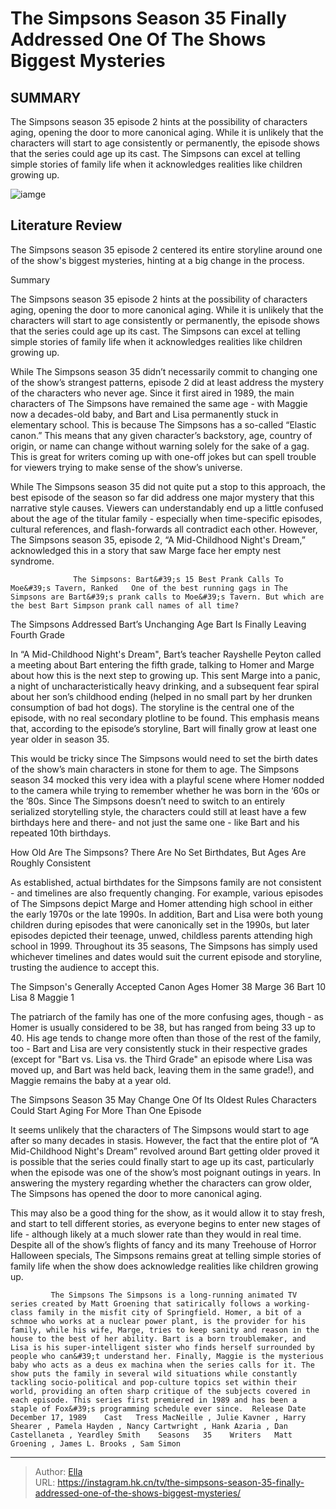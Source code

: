 # The Simpsons Season 35 Finally Addressed One Of The Shows Biggest Mysteries


## SUMMARY 



  The Simpsons season 35 episode 2 hints at the possibility of characters aging, opening the door to more canonical aging.   While it is unlikely that the characters will start to age consistently or permanently, the episode shows that the series could age up its cast.   The Simpsons can excel at telling simple stories of family life when it acknowledges realities like children growing up.  

![iamge]()

## Literature Review
The Simpsons season 35 episode 2 centered its entire storyline around one of the show&#39;s biggest mysteries, hinting at a big change in the process.


Summary

  The Simpsons season 35 episode 2 hints at the possibility of characters aging, opening the door to more canonical aging.   While it is unlikely that the characters will start to age consistently or permanently, the episode shows that the series could age up its cast.   The Simpsons can excel at telling simple stories of family life when it acknowledges realities like children growing up.  





While The Simpsons season 35 didn’t necessarily commit to changing one of the show’s strangest patterns, episode 2 did at least address the mystery of the characters who never age. Since it first aired in 1989, the main characters of The Simpsons have remained the same age - with Maggie now a decades-old baby, and Bart and Lisa permanently stuck in elementary school. This is because The Simpsons has a so-called “Elastic canon.” This means that any given character’s backstory, age, country of origin, or name can change without warning solely for the sake of a gag. This is great for writers coming up with one-off jokes but can spell trouble for viewers trying to make sense of the show’s universe. 




While The Simpsons season 35 did not quite put a stop to this approach, the best episode of the season so far did address one major mystery that this narrative style causes. Viewers can understandably end up a little confused about the age of the titular family - especially when time-specific episodes, cultural references, and flash-forwards all contradict each other. However, The Simpsons season 35, episode 2, “A Mid-Childhood Night&#39;s Dream,” acknowledged this in a story that saw Marge face her empty nest syndrome.

                  The Simpsons: Bart&#39;s 15 Best Prank Calls To Moe&#39;s Tavern, Ranked   One of the best running gags in The Simpsons are Bart&#39;s prank calls to Moe&#39;s Tavern. But which are the best Bart Simpson prank call names of all time?    


 The Simpsons Addressed Bart’s Unchanging Age 
Bart Is Finally Leaving Fourth Grade 
         




 In “A Mid-Childhood Night&#39;s Dream&#34;, Bart’s teacher Rayshelle Peyton called a meeting about Bart entering the fifth grade, talking to Homer and Marge about how this is the next step to growing up. This sent Marge into a panic, a night of uncharacteristically heavy drinking, and a subsequent fear spiral about her son’s childhood ending (helped in no small part by her drunken consumption of bad hot dogs). The storyline is the central one of the episode, with no real secondary plotline to be found. This emphasis means that, according to the episode’s storyline, Bart will finally grow at least one year older in season 35. 

This would be tricky since The Simpsons would need to set the birth dates of the show’s main characters in stone for them to age. The Simpsons season 34 mocked this very idea with a playful scene where Homer nodded to the camera while trying to remember whether he was born in the ‘60s or the ’80s. Since The Simpsons doesn’t need to switch to an entirely serialized storytelling style, the characters could still at least have a few birthdays here and there- and not just the same one - like Bart and his repeated 10th birthdays.






 How Old Are The Simpsons? 
There Are No Set Birthdates, But Ages Are Roughly Consistent
          

As established, actual birthdates for the Simpsons family are not consistent - and timelines are also frequently changing. For example, various episodes of The Simpsons depict Marge and Homer attending high school in either the early 1970s or the late 1990s. In addition, Bart and Lisa were both young children during episodes that were canonically set in the 1990s, but later episodes depicted their teenage, unwed, childless parents attending high school in 1999. Throughout its 35 seasons, The Simpsons has simply used whichever timelines and dates would suit the current episode and storyline, trusting the audience to accept this. 

 The Simpson&#39;s Generally Accepted Canon Ages     Homer  38   Marge  36   Bart  10   Lisa  8   Maggie  1   






The patriarch of the family has one of the more confusing ages, though - as Homer is usually considered to be 38, but has ranged from being 33 up to 40. His age tends to change more often than those of the rest of the family, too - Bart and Lisa are very consistently stuck in their respective grades (except for &#34;Bart vs. Lisa vs. the Third Grade&#34; an episode where Lisa was moved up, and Bart was held back, leaving them in the same grade!), and Maggie remains the baby at a year old. 



 The Simpsons Season 35 May Change One Of Its Oldest Rules 
Characters Could Start Aging For More Than One Episode
         

It seems unlikely that the characters of The Simpsons would start to age after so many decades in stasis. However, the fact that the entire plot of “A Mid-Childhood Night&#39;s Dream” revolved around Bart getting older proved it is possible that the series could finally start to age up its cast, particularly when the episode was one of the show’s most poignant outings in years. In answering the mystery regarding whether the characters can grow older, The Simpsons has opened the door to more canonical aging.




This may also be a good thing for the show, as it would allow it to stay fresh, and start to tell different stories, as everyone begins to enter new stages of life - although likely at a much slower rate than they would in real time. Despite all of the show’s flights of fancy and its many Treehouse of Horror Halloween specials, The Simpsons remains great at telling simple stories of family life when the show does acknowledge realities like children growing up.

             The Simpsons The Simpsons is a long-running animated TV series created by Matt Groening that satirically follows a working-class family in the misfit city of Springfield. Homer, a bit of a schmoe who works at a nuclear power plant, is the provider for his family, while his wife, Marge, tries to keep sanity and reason in the house to the best of her ability. Bart is a born troublemaker, and Lisa is his super-intelligent sister who finds herself surrounded by people who can&#39;t understand her. Finally, Maggie is the mysterious baby who acts as a deus ex machina when the series calls for it. The show puts the family in several wild situations while constantly tackling socio-political and pop-culture topics set within their world, providing an often sharp critique of the subjects covered in each episode. This series first premiered in 1989 and has been a staple of Fox&#39;s programming schedule ever since.  Release Date   December 17, 1989    Cast   Tress MacNeille , Julie Kavner , Harry Shearer , Pamela Hayden , Nancy Cartwright , Hank Azaria , Dan Castellaneta , Yeardley Smith    Seasons   35    Writers   Matt Groening , James L. Brooks , Sam Simon       


---

> Author: [Ella](https://instagram.hk.cn/)  
> URL: https://instagram.hk.cn/tv/the-simpsons-season-35-finally-addressed-one-of-the-shows-biggest-mysteries/  

